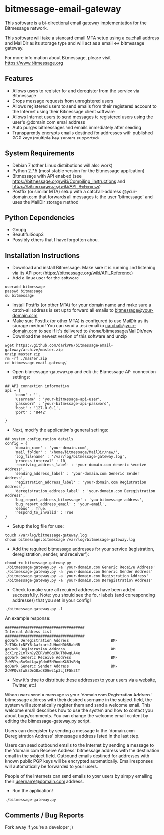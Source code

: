 bitmessage-email-gateway
========================

This software is a bi-directional email gateway implementation for the Bitmessage network.

This software will take a standard email MTA setup using a catchall address and MailDir as its storage type and will act as a email <-> bitmessage gateway.

For more information about Bitmessage, please visit https://www.bitmessage.org



## Features
 * Allows users to register for and deregister from the service via Bitmessage
 * Drops message requests from unregistered users
 * Allows registered users to send emails from their registered account to the Internet using their Bitmessage client software 
 * Allows Internet users to send messages to registered users using the user's @domain.com email address
 * Auto purges bitmessages and emails immediately after sending
 * Transparently encrypts emails destined for addresses with published PGP keys (multiple key servers supported)

## System Requirements
 * Debian 7 (other Linux distributions will also work)
 * Python 2.7.5 (most stable version for the Bitmessage application)
 * Bitmessage with API enabled (see https://bitmessage.org/wiki/Compiling_instructions and https://bitmessage.org/wiki/API_Reference) 
 * Postfix (or similar MTA) setup with a catchall-address @your-domain.com that forwards all messages to the user 'bitmessage' and uses the MailDir storage method

## Python Dependencies
 * Gnupg
 * BeautifulSoup3
 * Possibly others that I have forgotten about
 
## Installation Instructions
 * Download and install Bitmessage. Make sure it is running and listening via its API port (https://bitmessage.org/wiki/API_Reference)
 * Add a linux user for the software
```
useradd bitmessage
passwd bitmessage
su bitmessage
```
 * Install Postfix (or other MTA) for your domain name and make sure a catch-all address is set up to forward all emails to bitmessage@your-domain.com
 * Make sure Postfix (or other MTA) is configured to use MailDir as its storage method! You can send a test email to catchall@your-domain.com to see if it's delivered to /home/bitmessage/MailDir/new
 * Download the newest version of this software and unzip
```
wget https://github.com/darkVPN/bitmessage-email-gateway/archive/master.zip
unzip master.zip
rm -rf ./master.zip
cd bitmessage-email-gateway/
```
 * Open bitmessage-gateway.py and edit the Bitmessage API connection settings:
```
## API connection information
api = {
	'conn' : '',
	'username' : 'your-bitmessage-api-user',
	'password' : 'your-bitmessage-api-password',
	'host' : '127.0.0.1',
	'port' : '8442'

}
```
 * Next, modify the application's general settings:
```
## system configuration details
config = {
	'domain_name' : 'your-domain.com',
	'mail_folder' : '/home/bitmessage/MailDir/new/',
	'log_filename' : '/var/log/bitmessage-gateway.log',
	'process_interval' : 10,
	'receiving_address_label' : 'your-domain.com Generic Receive Address',
	'sending_address_label' : 'your-domain.com Generic Sender Address',
	'registration_address_label' : 'your-domain.com Registration Address',
	'deregistration_address_label' : 'your-domain.com Deregistration Address',
	'bug_report_address_bitmessage' : 'you-bitmessage-address',
	'bug_report_address_email' : 'your-email',
	'debug' : True,
	'respond_to_invalid' : True
}
```
 * Setup the log file for use:
```
touch /var/log/bitmessage-gateway.log
chown bitmessage:bitmessage /var/log/bitmessage-gateway.log
```
 * Add the required bitmessage addresses for your service (registration, deregistration, sender, and receiver'):
```
chmod +x bitmessage-gateway.py
./bitmessage-gateway.py -a 'your-domain.com Generic Receive Address'
./bitmessage-gateway.py -a 'your-domain.com Generic Sender Address'
./bitmessage-gateway.py -a 'your-domain.com Registration Address'
./bitmessage-gateway.py -a 'your-domain.com Deregistration Address'
```
 * Check to make sure all required addresses have been added successfully. Note: you should see the four labels (and corresponding addresses) that you set in your config!
```
./bitmessage-gateway.py -l
```
An example response:
```
####################################
Internal Address List
####################################
goDark Deregistration Address                   BM-2cTDKufxNFY6iAafxartJUHodHDQ8BabNR
goDark Registration Address                     BM-2cX1rp2LmTxn2yZERVuMGqCNuTbBwqLA4e
goDark Generic Receive Address                  BM-2cW5Yvp5x9mL8gwjGdm65H9ombKG6JvRHg
goDark Generic Sender Address                   BM-2cWPQvSfwEzDnG8xd8DGwz1p3Lj8FGk3tT
```
 * Now it's time to distribute these addresses to your users via a website, Twitter, etc!
 
 When users send a message to your 'domain.com Registration Address' bitmessage address with their desired username in the subject field, the system will automatically register them and send a welcome email. This welcome email describes how to use the system and how to contact you about bugs/comments. You can change the welcome email content by editing the bitmessage-gateway.py script.

 Users can deregister by sending a message to the 'domain.com Deregistration Address' bitmessage address listed in the last step.
 
 Users can send outbound emails to the Internet by sending a message to the 'domain.com Receive Address' bitmessage address with the destination email in the subject field. Outbound emails destined for addresses with known public PGP keys will be encrypted automatically. Email responses will automatically be forwarded to your users.
 
 People of the Internets can send emails to your users by simply emailing their username@domain.com address.

 * Run the application!
```
./bitmessage-gateway.py
```

## Comments / Bug Reports
Fork away if you're a developer ;)

